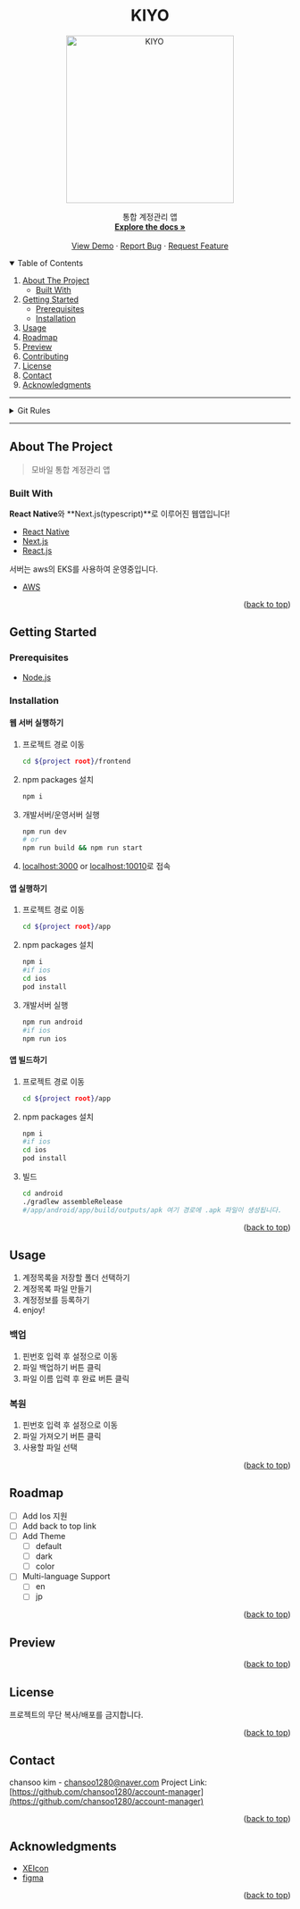 <div id="top"></div>

<h1 align="center">KIYO</h1>
<div align="center">
  <a href="https://github.com/chansoo1280/account-manager">
    <img src="https://user-images.githubusercontent.com/62010067/141707497-d6172063-8505-4ffd-adb1-faea3b3f735e.png" alt="KIYO" width="300" height="300">
  </a>

  <p align="center">
    통합 계정관리 앱
    <br />
    <a href="https://github.com/chansoo1280/account-manager"><strong>Explore the docs »</strong></a>
    <br />
    <br />
    <a href="https://github.com/chansoo1280/account-manager">View Demo</a>
    ·
    <a href="https://github.com/chansoo1280/account-manager/issues">Report Bug</a>
    ·
    <a href="https://github.com/chansoo1280/account-manager/issues">Request Feature</a>
  </p>
</div>

<details open="open">
  <summary>Table of Contents</summary>
  <ol>
    <li>
      <a href="#about-the-project">About The Project</a>
      <ul>
        <li><a href="#built-with">Built With</a></li>
      </ul>
    </li>
    <li>
      <a href="#getting-started">Getting Started</a>
      <ul>
        <li><a href="#prerequisites">Prerequisites</a></li>
        <li><a href="#installation">Installation</a></li>
      </ul>
    </li>
    <li><a href="#usage">Usage</a></li>
    <li><a href="#roadmap">Roadmap</a></li>
    <li><a href="#preview">Preview</a></li>
    <li><a href="#contributing">Contributing</a></li>
    <li><a href="#license">License</a></li>
    <li><a href="#contact">Contact</a></li>
    <li><a href="#acknowledgments">Acknowledgments</a></li>
  </ol>
</details>

---

<details>
<summary>Git Rules</summary>

1. branch
   - 상시 브랜치
     - master: 운영 코드
     - develop: 개발
   - 일시적인 브랜치
     - hotfix-#: 운영 코드에서 급한 수정
     - release-#: 출시 버전 준비
     - feature-#: 기능 개발
2. commit
   - Feat : 새로운 기능에 대한 커밋
   - Fix : build 빌드 관련 파일 수정에 대한 커밋
   - Build : 빌드 관련 파일 수정에 대한 커밋
   - Chore : 그 외 자잘한 수정에 대한 커밋(rlxk qusrud)
   - Ci : CI 관련 설정 수정에 대한 커밋
   - Docs : 문서 수정에 대한 커밋
   - Style : 코드 스타일 혹은 포맷 등에 관한 커밋
   - Refactor : 코드 리팩토링에 대한 커밋
   - Test : 테스트 코드 수정에 대한 커밋

</details>

---

## About The Project

> 모바일 통합 계정관리 앱

### Built With

**React Native**와 **Next.js(typescript)**로 이루어진 웹앱입니다!

- [React Native](https://reactnative.dev/)
- [Next.js](https://nextjs.org/)
- [React.js](https://reactjs.org/)

서버는 aws의 EKS를 사용하여 운영중입니다.

- [AWS](https://aws.amazon.com/ko/?nc2=h_lg)

<p align="right">(<a href="#top">back to top</a>)</p>

## Getting Started

### Prerequisites

- [Node.js](https://nodejs.org/ko/)

### Installation

#### 웹 서버 실행하기

1. 프로젝트 경로 이동
   ```sh
   cd ${project root}/frontend
   ```
2. npm packages 설치
   ```sh
   npm i
   ```
3. 개발서버/운영서버 실행
   ```sh
   npm run dev
   # or
   npm run build && npm run start
   ```
4. [localhost:3000](http://localhost:3000/) or [localhost:10010](http://localhost:10010/)로 접속

#### 앱 실행하기

1. 프로젝트 경로 이동
   ```sh
   cd ${project root}/app
   ```
2. npm packages 설치
   ```sh
   npm i
   #if ios
   cd ios
   pod install
   ```
3. 개발서버 실행
   ```sh
   npm run android
   #if ios
   npm run ios
   ```

#### 앱 빌드하기

1. 프로젝트 경로 이동
   ```sh
   cd ${project root}/app
   ```
2. npm packages 설치
   ```sh
   npm i
   #if ios
   cd ios
   pod install
   ```
3. 빌드
   ```sh
   cd android
   ./gradlew assembleRelease
   #/app/android/app/build/outputs/apk 여기 경로에 .apk 파일이 생성됩니다.
   ```

<p align="right">(<a href="#top">back to top</a>)</p>

## Usage

1. 계정목록을 저장할 폴더 선택하기
2. 계정목록 파일 만들기
3. 계정정보를 등록하기
4. enjoy!

### 백업

1. 핀번호 입력 후 설정으로 이동
2. 파일 백업하기 버튼 클릭
3. 파일 이름 입력 후 완료 버튼 클릭

### 복원

1. 핀번호 입력 후 설정으로 이동
2. 파일 가져오기 버튼 클릭
3. 사용할 파일 선택

<p align="right">(<a href="#top">back to top</a>)</p>

## Roadmap

- [ ] Add Ios 지원
- [ ] Add back to top link
- [ ] Add Theme
  - [ ] default
  - [ ] dark
  - [ ] color
- [ ] Multi-language Support
  - [ ] en
  - [ ] jp

<p align="right">(<a href="#top">back to top</a>)</p>

## Preview

<p align="right">(<a href="#top">back to top</a>)</p>

## License

프로젝트의 무단 복사/배포를 금지합니다.

<p align="right">(<a href="#top">back to top</a>)</p>

## Contact

chansoo kim - chansoo1280@naver.com
Project Link: [https://github.com/chansoo1280/account-manager](https://github.com/chansoo1280/account-manager)

<p align="right">(<a href="#top">back to top</a>)</p>

## Acknowledgments

- [XEIcon](https://xpressengine.github.io/XEIcon/)
- [figma](https://www.figma.com/)

<p align="right">(<a href="#top">back to top</a>)</p>

